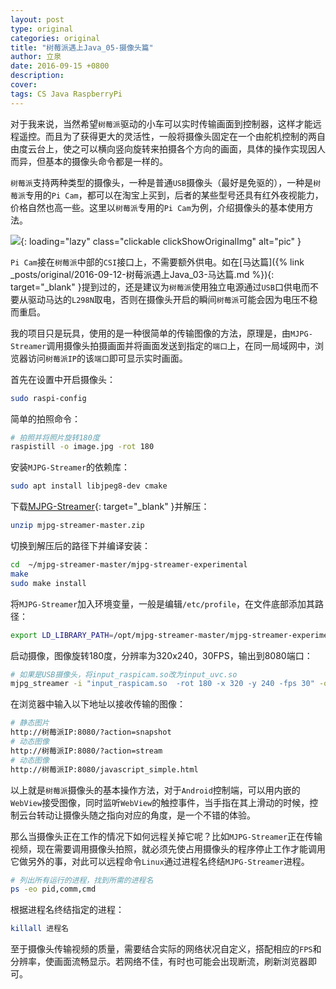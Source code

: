 ```yaml
---
layout: post
type: original
categories: original
title: "树莓派遇上Java_05-摄像头篇"
author: 立泉
date: 2016-09-15 +0800
description: 
cover: 
tags: CS Java RaspberryPi
---
```


对于我来说，当然希望`树莓派`驱动的小车可以实时传输画面到控制器，这样才能远程遥控。而且为了获得更大的灵活性，一般将摄像头固定在一个由舵机控制的两自由度云台上，使之可以横向竖向旋转来拍摄各个方向的画面，具体的操作实现因人而异，但基本的摄像头命令都是一样的。

`树莓派`支持两种类型的摄像头，一种是普通`USB`摄像头（最好是免驱的），一种是`树莓派`专用的`Pi Cam`，都可以在淘宝上买到，后者的某些型号还具有红外夜视能力，价格自然也高一些。这里以`树莓派`专用的`Pi Cam`为例，介绍摄像头的基本使用方法。

![](https://apqx.oss-cn-hangzhou.aliyuncs.com/blog/20160915/pi_cam_thumb.jpg){: loading="lazy" class="clickable clickShowOriginalImg" alt="pic" }

`Pi Cam`接在`树莓派`中部的`CSI`接口上，不需要额外供电。如在[马达篇]({% link _posts/original/2016-09-12-树莓派遇上Java_03-马达篇.md %}){: target="_blank" }提到过的，还是建议为`树莓派`使用独立电源通过`USB`口供电而不要从驱动马达的`L298N`取电，否则在摄像头开启的瞬间`树莓派`可能会因为电压不稳而重启。

我的项目只是玩具，使用的是一种很简单的传输图像的方法，原理是，由`MJPG-Streamer`调用摄像头拍摄画面并将画面发送到指定的`端口`上，在同一局域网中，浏览器访问`树莓派IP`的该`端口`即可显示实时画面。

首先在设置中开启摄像头：

```sh
sudo raspi-config
```

简单的拍照命令：

```sh
# 拍照并将照片旋转180度
raspistill -o image.jpg -rot 180
```

安装`MJPG-Streamer`的依赖库：

```sh
sudo apt install libjpeg8-dev cmake
```

下载[MJPG-Streamer](https://github.com/jacksonliam/mjpg-streamer){: target="_blank" }并解压：

```sh
unzip mjpg-streamer-master.zip
```

切换到解压后的路径下并编译安装：

```sh
cd  ~/mjpg-streamer-master/mjpg-streamer-experimental
make
sudo make install
```

将`MJPG-Streamer`加入环境变量，一般是编辑`/etc/profile`，在文件底部添加其路径：

```sh
export LD_LIBRARY_PATH=/opt/mjpg-streamer-master/mjpg-streamer-experimental/
```

启动摄像，图像旋转180度，分辨率为320x240，30FPS，输出到8080端口：

```sh
# 如果是USB摄像头，将input_raspicam.so改为input_uvc.so
mjpg_streamer -i "input_raspicam.so  -rot 180 -x 320 -y 240 -fps 30" -o "output_http.so –p 8080 -w /usr/local/www"
```

在浏览器中输入以下地址以接收传输的图像：

```sh
# 静态图片
http://树莓派IP:8080/?action=snapshot
# 动态图像
http://树莓派IP:8080/?action=stream
# 动态图像
http://树莓派IP:8080/javascript_simple.html
```

以上就是`树莓派`摄像头的基本操作方法，对于`Android`控制端，可以用内嵌的`WebView`接受图像，同时监听`WebView`的触控事件，当手指在其上滑动的时候，控制云台转动让摄像头随之指向对应的角度，是一个不错的体验。

那么当摄像头正在工作的情况下如何远程关掉它呢？比如`MJPG-Streamer`正在传输视频，现在需要调用摄像头拍照，就必须先使占用摄像头的程序停止工作才能调用它做另外的事，对此可以远程命令`Linux`通过进程名终结`MJPG-Streamer`进程。

```sh
# 列出所有运行的进程，找到所需的进程名
ps -eo pid,comm,cmd
```

根据进程名终结指定的进程：

```sh
killall 进程名
```

至于摄像头传输视频的质量，需要结合实际的网络状况自定义，搭配相应的`FPS`和分辨率，使画面流畅显示。若网络不佳，有时也可能会出现断流，刷新浏览器即可。